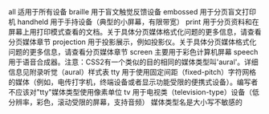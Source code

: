all
适用于所有设备
braille
用于盲文触觉反馈设备
embossed
用于分页盲文打印机
handheld
用于手持设备（典型的小屏幕，有限带宽）
print
用于分页资料和在屏幕上用打印模式查看的文档。关于具体分页媒体格式化问题的更多信息，请查看分页媒体章节
projection
用于投影展示，例如投影仪。关于具体分页媒体格式化问题的更多信息，请查看分页媒体章节
screen
主要用于彩色计算机屏幕
speech
用于语音合成器。注意：CSS2有一个类似的目的相同的媒体类型叫'aural'。详细信息见附录听觉（aural）样式表
tty
用于使用固定间距（fixed-pitch）字符网格的媒体（例如，电传打字机，终端设备或者显示功能受限的便携式设备）。编写者不应该对"tty"媒体类型使用像素单位
tv
用于电视类（television-type）设备（低分辨率，彩色，滚动受限的屏幕，支持音频）
媒体类型名是大小写不敏感的